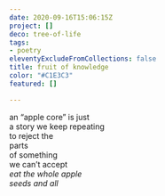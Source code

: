 ```yaml
---
date: 2020-09-16T15:06:15Z
project: []
deco: tree-of-life
tags:
- poetry
eleventyExcludeFromCollections: false
title: fruit of knowledge
color: "#C1E3C3"
featured: []

---
```

an “apple core” is just  
a story we keep repeating  
to reject the  
       parts  
of something  
we can’t accept  
_eat the whole apple  
seeds and all_